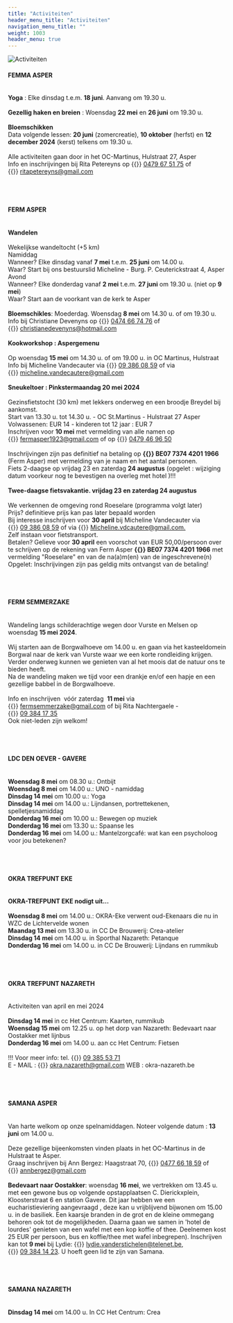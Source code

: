```yaml
---
title: "Activiteiten"
header_menu_title: "Activiteiten"
navigation_menu_title: ""
weight: 1003
header_menu: true
---
```


![Activiteiten](images/activiteiten.jpg)




#### FEMMA ASPER
<br>
<b>Yoga</b> : Elke dinsdag t.e.m. <b>18 juni</b>. Aanvang om 19.30 u.<br>
<br>
<b>Gezellig haken en breien</b> : Woensdag <b>22 mei</b> en <b>26 juni</b> om 19.30 u.<br>
<br>
<b>Bloemschikken</b><br>
Data volgende lessen: <b>20 juni</b> (zomercreatie), <b>10 oktober</b> (herfst) en <b>12 december 2024</b> (kerst) telkens om 19.30 u.<br>
<br>
Alle activiteiten gaan door in het OC-Martinus, Hulstraat 27, Asper<br>
Info en inschrijvingen bij Rita Petereyns op {{<icon class="fa fa-phone">}}&nbsp;<a href="tel:0479675175">0479 67 51 75</a> of {{<icon class="fa fa-envelope">}}&nbsp;<a href="ritapetereyns@gmail.com">ritapetereyns@gmail.com</a><br>
<br>
<br>
<br>





#### FERM ASPER
<br>
<b>Wandelen</b><br>
<br>
Wekelijkse wandeltocht (+5 km)<br>
Namiddag<br>
Wanneer? Elke dinsdag vanaf <b>7 mei</b> t.e.m. <b>25 juni</b> om 14.00 u.<br>
Waar? Start bij ons bestuurslid Micheline - Burg. P. Ceuterickstraat 4, Asper<br>
Avond<br>
Wanneer? Elke donderdag vanaf <b>2 mei</b> t.e.m. <b>27 juni</b> om 19.30 u. (niet op <b>9 mei</b>)<br>
Waar? Start aan de voorkant van de kerk te Asper<br>
<br>
<b>Bloemschikles</b>: Moederdag. Woensdag <b>8 mei</b> om 14.30 u. of om 19.30 u.<br>
Info bij Christiane Devenyns op {{<icon class="fa fa-phone">}}&nbsp;<a href="tel:0474667476">0474 66 74 76</a> of {{<icon class="fa fa-envelope">}}&nbsp;<a href="christianedevenyns@hotmail.com">christianedevenyns@hotmail.com</a><br>
<br>
<b>Kookworkshop : Aspergemenu</b><br>
<br>
Op woensdag <b>15 mei</b> om 14.30 u. of om 19.00 u. in OC Martinus, Hulstraat<br>
Info bij Micheline Vandecauter via {{<icon class="fa fa-phone">}}&nbsp;<a href="tel:093860859">09 386 08 59</a> of via {{<icon class="fa fa-envelope">}}&nbsp;<a href="micheline.vandecautere@gmail.com">micheline.vandecautere@gmail.com</a><br>
<br>
<b>Sneukeltoer : Pinkstermaandag 20 mei 2024</b><br>
<br>
Gezinsfietstocht (30 km) met lekkers onderweg en een broodje Breydel bij aankomst.<br>
Start van 13.30 u. tot 14.30 u. - OC St.Martinus - Hulstraat 27 Asper<br>
Volwassenen: EUR 14 - kinderen tot 12 jaar : EUR 7<br>
Inschrijven voor <b>10 mei</b> met vermelding van alle namen op {{<icon class="fa fa-envelope">}}&nbsp;<a href="fermasper1923@gmail.com">fermasper1923@gmail.com</a> of op {{<icon class="fa fa-phone">}}&nbsp;<a href="tel:0479469650">0479 46 96 50</a><br>
<br>
Inschrijvingen zijn pas definitief na betaling op <b>{{<icon class="fa fa-piggy-bank">}}&nbsp;BE07 7374 4201 1966</b> (Ferm Asper) met vermelding van je naam en het aantal personen.<br>
Fiets 2-daagse op vrijdag 23 en zaterdag <b>24 augustus</b> (opgelet : wijziging datum voorkeur nog te bevestigen na overleg met hotel )!!!<br>
<br>
<b>Twee-daagse fietsvakantie. vrijdag 23 en zaterdag 24 augustus</b><br>
<br>
We verkennen de omgeving rond Roeselare (programma volgt later)<br>
Prijs? definitieve prijs kan pas later bepaald worden<br>
Bij interesse inschrijven voor <b>30 april</b> bij Micheline Vandecauter via {{<icon class="fa fa-phone">}}&nbsp;<a href="tel:093860859">09 386 08 59</a> of via {{<icon class="fa fa-envelope">}}&nbsp;<a href="Micheline.vdcautere@gmail.com.">Micheline.vdcautere@gmail.com.</a><br>
Zelf instaan voor fietstransport.<br>
Betalen? Gelieve voor <b>30 april</b> een voorschot van EUR 50,00/persoon over te schrijven op de rekening van Ferm Asper <b>{{<icon class="fa fa-piggy-bank">}}&nbsp;BE07 7374 4201 1966</b> met vermelding "Roeselare" en van de na(a)m(en) van de ingeschrevene(n)<br>
Opgelet: Inschrijvingen zijn pas geldig mits ontvangst van de betaling!<br>
<br>
<br>
<br>





#### FERM SEMMERZAKE
<br>
Wandeling langs schilderachtige wegen door Vurste en Melsen op woensdag <b>15 mei 2024</b>.<br>
<br>
Wij starten aan de Borgwalhoeve om 14.00 u. en gaan via het kasteeldomein Borgwal naar de kerk van Vurste waar we een korte rondleiding krijgen. Verder onderweg kunnen we genieten van al het moois dat de natuur ons te bieden heeft.<br>
Na de wandeling maken we tijd voor een drankje en/of een hapje en een gezellige babbel in de Borgwalhoeve.<br>
<br>
Info en inschrijven  vóór zaterdag  <b>11 mei</b> via {{<icon class="fa fa-envelope">}}&nbsp;<a href="fermsemmerzake@gmail.com">fermsemmerzake@gmail.com</a> of bij Rita Nachtergaele - {{<icon class="fa fa-phone">}}&nbsp;<a href="tel:093841735">09 384 17 35</a><br>
Ook niet-leden zijn welkom!<br>
<br>
<br>
<br>





#### LDC DEN OEVER - GAVERE
<br>
<b>Woensdag 8 mei</b> om 08.30 u.: Ontbijt<br>
<b>Woensdag 8 mei</b> om 14.00 u.: UNO - namiddag<br>
<b>Dinsdag 14 mei</b> om 10.00 u.: Yoga<br>
<b>Dinsdag 14 mei</b> om 14.00 u.: Lijndansen, portrettekenen, spelletjesnamiddag<br>
<b>Donderdag 16 mei</b> om 10.00 u.: Bewegen op muziek<br>
<b>Donderdag 16 mei</b> om 13.30 u.: Spaanse les<br>
<b>Donderdag 16 mei</b> om 14.00 u.: Mantelzorgcafé: wat kan een psycholoog voor jou betekenen?<br>
<br>
<br>
<br>





#### OKRA TREFPUNT EKE
<br>
<b>OKRA-TREFPUNT EKE nodigt uit...</b><br>
<br>
<b>Woensdag 8 mei</b> om 14.00 u.: OKRA-Eke verwent oud-Ekenaars die nu in WZC de Lichtervelde wonen<br>
<b>Maandag 13 mei</b> om 13.30 u. in CC De Brouwerij: Crea-atelier<br>
<b>Dinsdag 14 mei</b> om 14.00 u. in Sporthal Nazareth: Petanque<br>
<b>Donderdag 16 mei</b> om 14.00 u. in CC De Brouwerij: Lijndans en rummikub<br>
<br>
<br>
<br>





#### OKRA TREFPUNT NAZARETH
<br>
Activiteiten van april en mei 2024<br>
<br>
<b>Dinsdag 14 mei</b> in cc Het Centrum: Kaarten, rummikub<br>
<b>Woensdag 15 mei</b> om 12.25 u. op het dorp van Nazareth: Bedevaart naar Oostakker met lijnbus<br>
<b>Donderdag 16 mei</b> om 14.00 u. aan cc Het Centrum: Fietsen<br>
<br>
!!! Voor meer info: tel. {{<icon class="fa fa-phone">}}&nbsp;<a href="tel:093855371">09 385 53 71</a><br>
E - MAIL : {{<icon class="fa fa-envelope">}}&nbsp;<a href="okra.nazareth@gmail.com">okra.nazareth@gmail.com</a> WEB : okra-nazareth.be<br>
<br>
<br>
<br>





#### SAMANA ASPER
<br>
Van harte welkom op onze spelnamiddagen. Noteer volgende datum : <b>13 juni</b> om 14.00 u.<br>
<br>
Deze gezellige bijeenkomsten vinden plaats in het OC-Martinus in de Hulstraat te Asper.<br>
Graag inschrijven bij Ann Bergez: Haagstraat 70, {{<icon class="fa fa-phone">}}&nbsp;<a href="tel:0477661859">0477 66 18 59</a> of {{<icon class="fa fa-envelope">}}&nbsp;<a href="annbergez@gmail.com">annbergez@gmail.com</a><br>
<br>
<b>Bedevaart naar Oostakker</b>: woensdag <b>16 mei</b>, we vertrekken om 13.45 u. met een gewone bus op volgende opstapplaatsen C. Dierickxplein, Kloosterstraat 6 en station Gavere. Dit jaar hebben we een eucharistieviering aangevraagd , deze kan u vrijblijvend bijwonen om 15.00 u. in de basiliek. Een kaarsje branden in de grot en de kleine ommegang behoren ook tot de mogelijkheden. Daarna gaan we samen in 'hotel de lourdes' genieten van een wafel met een kop koffie of thee. Deelnemen kost 25 EUR per persoon, bus en koffie/thee met wafel inbegrepen). Inschrijven kan tot <b>9 mei</b> bij Lydie: {{<icon class="fa fa-envelope">}}&nbsp;<a href="lydie.vanderstichelen@telenet.be">lydie.vanderstichelen@telenet.be</a>, {{<icon class="fa fa-phone">}}&nbsp;<a href="tel:093841423">09 384 14 23</a>. U hoeft geen lid te zijn van Samana.<br>
<br>
<br>
<br>





#### SAMANA NAZARETH
<br>
<b>Dinsdag 14 mei</b> om 14.00 u. In CC Het Centrum: Crea<br>
<br>
<br>
<br>
<br>
<br>


